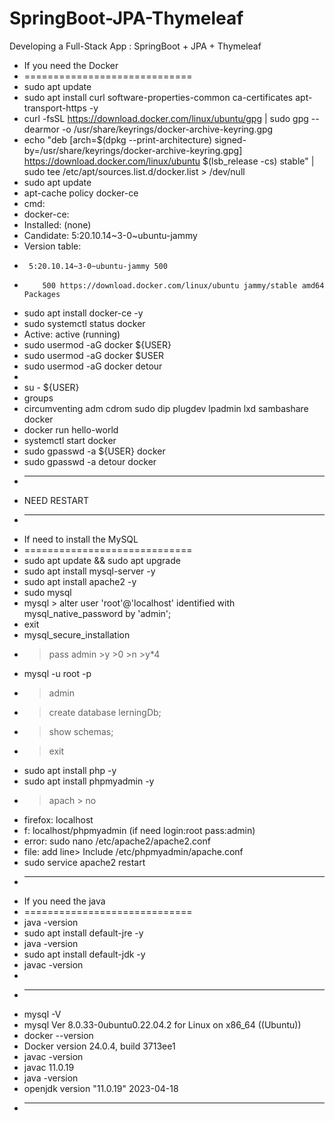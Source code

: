 # SpringBoot-JPA-Thymeleaf
Developing a Full-Stack App : SpringBoot + JPA + Thymeleaf

* If you need the Docker
* =============================
* sudo apt update
* sudo apt install curl software-properties-common ca-certificates apt-transport-https -y
* curl -fsSL https://download.docker.com/linux/ubuntu/gpg | sudo gpg --dearmor -o /usr/share/keyrings/docker-archive-keyring.gpg
* echo "deb [arch=$(dpkg --print-architecture) signed-by=/usr/share/keyrings/docker-archive-keyring.gpg] https://download.docker.com/linux/ubuntu $(lsb_release -cs) stable" | sudo tee /etc/apt/sources.list.d/docker.list > /dev/null
* sudo apt update
* apt-cache policy docker-ce
* cmd:
* docker-ce:
*   Installed: (none)
*   Candidate: 5:20.10.14~3-0~ubuntu-jammy
*   Version table:
*      5:20.10.14~3-0~ubuntu-jammy 500
*         500 https://download.docker.com/linux/ubuntu jammy/stable amd64 Packages
* sudo apt install docker-ce -y
* sudo systemctl status docker
*  Active: active (running)
*  sudo usermod -aG docker ${USER}
*  sudo usermod -aG docker $USER
*  sudo usermod -aG docker detour
*
*  su - ${USER}
*  groups
*  circumventing adm cdrom sudo dip plugdev lpadmin lxd sambashare docker
* docker run hello-world
* systemctl start docker
* sudo gpasswd -a ${USER} docker
* sudo gpasswd -a detour docker
* --------------------
* NEED RESTART
* --------------------
* If need to install the MySQL
* =============================
* sudo apt update && sudo apt upgrade
* sudo apt install mysql-server -y
* sudo apt install apache2 -y
* sudo mysql
* mysql > alter user 'root'@'localhost' identified with mysql_native_password by 'admin';
* exit
* mysql_secure_installation
* > pass admin >y >0 >n >y*4
* mysql -u root -p
* > admin
* > create database lerningDb;
* > show schemas;
* > exit
* sudo apt install php -y
* sudo apt install phpmyadmin -y
* > apach > no
* firefox: localhost
* f: localhost/phpmyadmin (if need login:root pass:admin)
* error: sudo nano /etc/apache2/apache2.conf
* file: add line> Include /etc/phpmyadmin/apache.conf
* sudo service apache2 restart
* --------------------
* If you need the java
* =============================
* java -version
* sudo apt install default-jre -y
* java -version
* sudo apt install default-jdk -y
* javac -version
*
* ----------------------
* mysql -V
* mysql  Ver 8.0.33-0ubuntu0.22.04.2 for Linux on x86_64 ((Ubuntu))
* docker --version
* Docker version 24.0.4, build 3713ee1
* javac -version
* javac 11.0.19
* java -version
* openjdk version "11.0.19" 2023-04-18
* --------------
